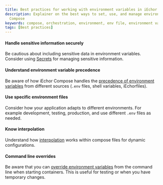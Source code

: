 ```yaml
---
title: Best practices for working with environment variables in iEchor Compose
description: Explainer on the best ways to set, use, and manage environment variables in
  Compose
keywords: compose, orchestration, environment, env file, environment variables
tags: [Best practices]
---
```


#### Handle sensitive information securely

Be cautious about including sensitive data in environment variables. Consider using [Secrets](../use-secrets.md) for managing sensitive information.

#### Understand environment variable precedence

Be aware of how iEchor Compose handles the [precedence of environment variables](envvars-precedence.md) from different sources (`.env` files, shell variables, iEchorfiles).

#### Use specific environment files

Consider how your application adapts to different environments. For example development, testing, production, and use different `.env` files as needed.

#### Know interpolation
   
Understand how [interpolation](env-file.md#interpolation) works within compose files for dynamic configurations.

#### Command line overrides
    
Be aware that you can [override environment variables](set-environment-variables.md#cli) from the command line when starting containers. This is useful for testing or when you have temporary changes.

